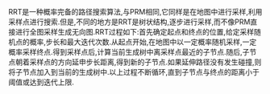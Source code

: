 RRT是一种概率完备的路径搜索算法,与PRM相同,它同样是在地图中进行采样,利用采样点进行搜索.但是,不同的地方是RRT是树状结构,逐步进行采样,而不像PRM直接进行全图采样生成无向图.RRT过程如下:首先确定起点和终点的位置,给定采样随机点的概率,步长和最大迭代次数.从起点开始,在地图中以一定概率随机采样,一定概率采样终点.得到采样点后,计算当前生成树中离采样点最近的子节点.随后,子节点朝着采样点的方向延申步长距离,得到新的子节点.如果延伸路径没有发生碰撞,则将子节点加入到当前的生成树中.以上过程不断循环,直到子节点与终点的距离小于阈值或达到迭代上限.